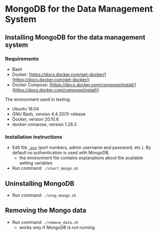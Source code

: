 # MongoDB for the Data Management System

## Installing MongoDB for the data management system

### Requirements

- Bash
- Docker: [https://docs.docker.com/get-docker/](https://docs.docker.com/get-docker/)
- Docker Compose: [https://docs.docker.com/compose/install/](https://docs.docker.com/compose/install/)

The environment used in testing:

- Ubuntu 18.04
- GNU Bash, version 4.4.20(1)-release
- Docker, version 20.10.6
- docker-compose, version 1.28.2

### Installation instructions

- Edit file [`.env`](.env) (port numbers, admin username and password, etc.). By default no authentication is used with MongoDB.
    - the environment file contains explanations about the available setting variables
- Run command: `./start_mongo.sh`

## Uninstalling MongoDB

- Run command: `./stop_mongo.sh`

## Removing the Mongo data

- Run command: `./remove_data.sh`
    - works only if MongoDB is not running
